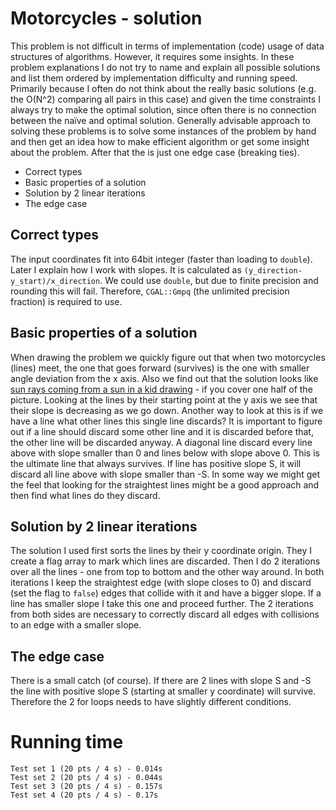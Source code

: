 # Motorcycles - solution
This problem is not difficult in terms of implementation (code) usage of data structures of algorithms. However, it requires some insights. In these problem explanations I do not try to name and explain all possible solutions and list them ordered by implementation difficulty and running speed. Primarily because I often do not think about the really basic solutions (e.g. the O(N^2) comparing all pairs in this case) and given the time constraints I always try to make the optimal solution, since often there is no connection between the naïve and optimal solution.
Generally advisable approach to solving these problems is to solve some instances of the problem by hand and then get an idea how to make efficient algorithm or get some insight about the problem. After that the is just one edge case (breaking ties).
 - Correct types
 - Basic properties of a solution
 - Solution by 2 linear iterations
 - The edge case

## Correct types
 The input coordinates fit into 64bit integer (faster than loading to `double`). Later I explain how I work with slopes. It is calculated as `(y_direction-y_start)/x_direction`. We could use `double`, but due to finite precision and rounding this will fail. Therefore, `CGAL::Gmpq` (the unlimited precision fraction) is required to use.
 
## Basic properties of a solution
When drawing the problem we quickly figure out that when two motorcycles (lines) meet, the one that goes forward (survives) is the one with smaller angle deviation from the x axis. Also we find out that the solution looks like [sun rays coming from a sun in a kid drawing](https://www.google.com/search?q=sun%20rays%20lines&tbm=isch) - if you cover one half of the picture. Looking at the lines by their starting point at the y axis we see that their slope is decreasing as we go down. Another way to look at this is if we have a line what other lines this single line discards? It is important to figure out if a line should discard some other line and it is discarded before that, the other line will be discarded anyway. A diagonal line discard every line above with slope smaller than 0 and lines below with slope above 0. This is the ultimate line that always survives. If line has positive slope S, it will discard all line above with slope smaller than -S. In some way we might get the feel that looking for the straightest lines might be a good approach and then find what lines do they discard.

## Solution by 2 linear iterations
The solution I used first sorts the lines by their y coordinate origin. They I create a flag array to mark which lines are discarded. Then I do 2 iterations over all the lines - one from top to bottom and the other way around. In both iterations I keep the straightest edge (with slope closes to 0) and discard (set the flag to `false`) edges that collide with it and have a bigger slope. If a line has smaller slope I take this one and proceed further.
The 2 iterations from both sides are necessary to correctly discard all edges with collisions to an edge with a smaller slope.

## The edge case
There is a small catch (of course). If there are 2 lines with slope S and -S the line with positive slope S (starting at smaller y coordinate) will survive. Therefore the 2 for loops needs to have slightly different conditions.

# Running time
    Test set 1 (20 pts / 4 s) - 0.014s
    Test set 2 (20 pts / 4 s) - 0.044s
    Test set 3 (20 pts / 4 s) - 0.157s
    Test set 4 (20 pts / 4 s) - 0.17s
